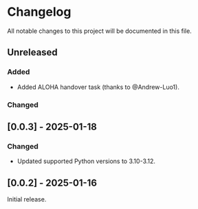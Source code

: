 # Changelog

All notable changes to this project will be documented in this file.

## Unreleased

### Added

- Added ALOHA handover task (thanks to @Andrew-Luo1).

### Changed

## [0.0.3] - 2025-01-18

### Changed

- Updated supported Python versions to 3.10-3.12.

## [0.0.2] - 2025-01-16

Initial release.
